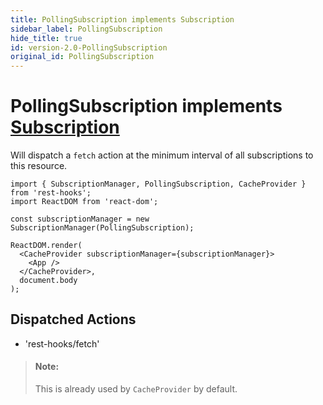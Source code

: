 ```yaml
---
title: PollingSubscription implements Subscription
sidebar_label: PollingSubscription
hide_title: true
id: version-2.0-PollingSubscription
original_id: PollingSubscription
---
```


# PollingSubscription implements [Subscription](./SubscriptionManager.md)

Will dispatch a `fetch` action at the minimum interval of all subscriptions to this
resource.

```tsx
import { SubscriptionManager, PollingSubscription, CacheProvider } from 'rest-hooks';
import ReactDOM from 'react-dom';

const subscriptionManager = new SubscriptionManager(PollingSubscription);

ReactDOM.render(
  <CacheProvider subscriptionManager={subscriptionManager}>
    <App />
  </CacheProvider>,
  document.body
);
```

## Dispatched Actions

- 'rest-hooks/fetch'

> #### Note:
>
> This is already used by `CacheProvider` by default.
